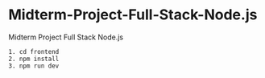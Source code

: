 # Midterm-Project-Full-Stack-Node.js
Midterm Project Full Stack Node.js
```
1. cd frontend
2. npm install
3. npm run dev
```
